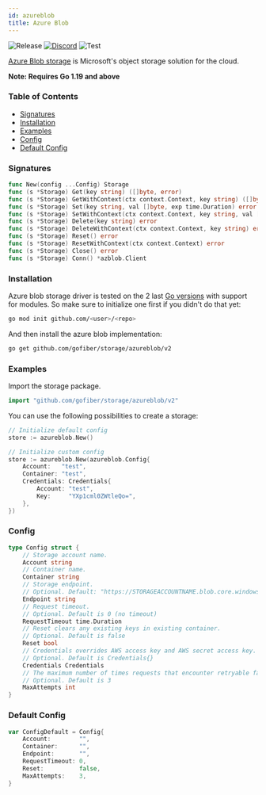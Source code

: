 ```yaml
---
id: azureblob
title: Azure Blob
---
```


![Release](https://img.shields.io/github/v/tag/gofiber/storage?filter=azureblob*)
[![Discord](https://img.shields.io/discord/704680098577514527?style=flat&label=%F0%9F%92%AC%20discord&color=00ACD7)](https://gofiber.io/discord)
![Test](https://img.shields.io/github/actions/workflow/status/gofiber/storage/test-azureblob.yml?label=Tests)

[Azure Blob storage](https://azure.microsoft.com/en-us/products/storage/blobs/#overview) is Microsoft's object storage solution for the cloud.

**Note: Requires Go 1.19 and above**

### Table of Contents

- [Signatures](#signatures)
- [Installation](#installation)
- [Examples](#examples)
- [Config](#config)
- [Default Config](#default-config)

### Signatures

```go
func New(config ...Config) Storage
func (s *Storage) Get(key string) ([]byte, error)
func (s *Storage) GetWithContext(ctx context.Context, key string) ([]byte, error)
func (s *Storage) Set(key string, val []byte, exp time.Duration) error
func (s *Storage) SetWithContext(ctx context.Context, key string, val []byte, exp time.Duration) error
func (s *Storage) Delete(key string) error
func (s *Storage) DeleteWithContext(ctx context.Context, key string) error
func (s *Storage) Reset() error
func (s *Storage) ResetWithContext(ctx context.Context) error
func (s *Storage) Close() error
func (s *Storage) Conn() *azblob.Client
```

### Installation

Azure blob storage driver is tested on the 2 last [Go versions](https://golang.org/dl/) with support for modules. So make sure to initialize one first if you didn't do that yet:

```bash
go mod init github.com/<user>/<repo>
```

And then install the azure blob implementation:

```bash
go get github.com/gofiber/storage/azureblob/v2
```

### Examples

Import the storage package.

```go
import "github.com/gofiber/storage/azureblob/v2"
```

You can use the following possibilities to create a storage:

```go
// Initialize default config
store := azureblob.New()

// Initialize custom config
store := azureblob.New(azureblob.Config{
    Account:   "test",
    Container: "test",
    Credentials: Credentials{
        Account: "test",
        Key:     "YXp1cml0ZWtleQo=",
    },
})
```

### Config

```go
type Config struct {
    // Storage account name.
    Account string
    // Container name.
    Container string
    // Storage endpoint.
    // Optional. Default: "https://STORAGEACCOUNTNAME.blob.core.windows.net"
    Endpoint string
    // Request timeout.
    // Optional. Default is 0 (no timeout)
    RequestTimeout time.Duration
    // Reset clears any existing keys in existing container.
    // Optional. Default is false
    Reset bool
    // Credentials overrides AWS access key and AWS secret access key. Not recommended.
    // Optional. Default is Credentials{}
    Credentials Credentials
    // The maximum number of times requests that encounter retryable failures should be attempted.
    // Optional. Default is 3
    MaxAttempts int
}
```

### Default Config

```go
var ConfigDefault = Config{
    Account:        "",
    Container:      "",
    Endpoint:       "",
    RequestTimeout: 0,
    Reset:          false,
    MaxAttempts:    3,
}
```
